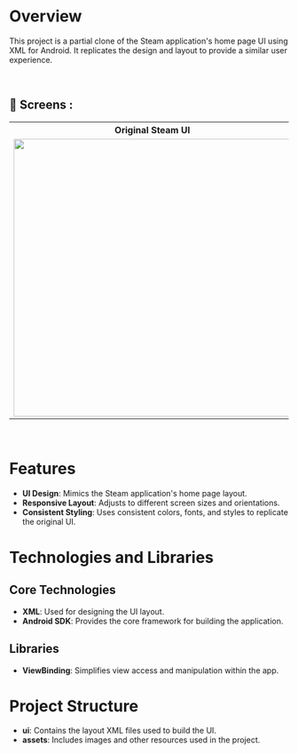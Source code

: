 # Overview
This project is a partial clone of the Steam application's home page UI using XML for Android. It replicates the design and layout to provide a similar user experience.

</br>

## :camera_flash: Screens :

<table>
  <tr>
    <th>Original Steam UI</th>
    <th>Cloned UI</th>
  </tr>
  <tr>
    <td><img src="https://github.com/user-attachments/assets/66e195d2-351a-4ade-b87b-e5978ed25256" height="500"></td>
    <td><img src="https://github.com/user-attachments/assets/c6ed2460-811d-4df6-a0d5-12a744a183d0" height="500"></td>
  </tr>
</table>

</br>

# Features
- **UI Design**: Mimics the Steam application's home page layout.
- **Responsive Layout**: Adjusts to different screen sizes and orientations.
- **Consistent Styling**: Uses consistent colors, fonts, and styles to replicate the original UI.

# Technologies and Libraries

## Core Technologies
- **XML**: Used for designing the UI layout.
- **Android SDK**: Provides the core framework for building the application.

## Libraries
- **ViewBinding**: Simplifies view access and manipulation within the app.

# Project Structure
- **ui**: Contains the layout XML files used to build the UI.
- **assets**: Includes images and other resources used in the project.
